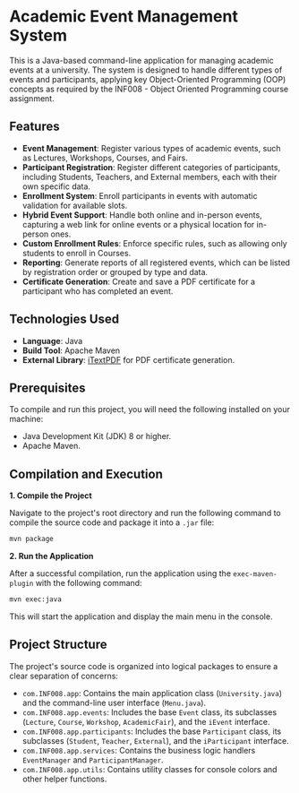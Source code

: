 # Academic Event Management System

This is a Java-based command-line application for managing academic events at a university. The system is designed to handle different types of events and participants, applying key Object-Oriented Programming (OOP) concepts as required by the INF008 - Object Oriented Programming course assignment.

## Features

- **Event Management**: Register various types of academic events, such as Lectures, Workshops, Courses, and Fairs.
- **Participant Registration**: Register different categories of participants, including Students, Teachers, and External members, each with their own specific data.
- **Enrollment System**: Enroll participants in events with automatic validation for available slots.
- **Hybrid Event Support**: Handle both online and in-person events, capturing a web link for online events or a physical location for in-person ones.
- **Custom Enrollment Rules**: Enforce specific rules, such as allowing only students to enroll in Courses.
- **Reporting**: Generate reports of all registered events, which can be listed by registration order or grouped by type and data.
- **Certificate Generation**: Create and save a PDF certificate for a participant who has completed an event.

## Technologies Used

- **Language**: Java
- **Build Tool**: Apache Maven
- **External Library**: [iTextPDF](https://itextpdf.com/) for PDF certificate generation.

## Prerequisites

To compile and run this project, you will need the following installed on your machine:

- Java Development Kit (JDK) 8 or higher.
- Apache Maven.

## Compilation and Execution

**1. Compile the Project**

Navigate to the project's root directory and run the following command to compile the source code and package it into a `.jar` file:

```bash
mvn package
```

**2. Run the Application**

After a successful compilation, run the application using the `exec-maven-plugin` with the following command:

```bash
mvn exec:java
```

This will start the application and display the main menu in the console.

## Project Structure

The project's source code is organized into logical packages to ensure a clear separation of concerns:

- `com.INF008.app`: Contains the main application class (`University.java`) and the command-line user interface (`Menu.java`).
- `com.INF008.app.events`: Includes the base `Event` class, its subclasses (`Lecture`, `Course`, `Workshop`, `AcademicFair`), and the `iEvent` interface.
- `com.INF008.app.participants`: Includes the base `Participant` class, its subclasses (`Student`, `Teacher`, `External`), and the `iParticipant` interface.
- `com.INF008.app.services`: Contains the business logic handlers `EventManager` and `ParticipantManager`.
- `com.INF008.app.utils`: Contains utility classes for console colors and other helper functions.
